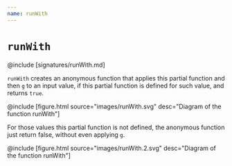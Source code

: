 ```yaml
---
name: runWith
---
```


# `runWith`

@include [signatures/runWith.md]

`runWith` creates an anonymous function that applies this partial function and then `g` to an input value, if this partial function is defined for such value, and returns `true`.

@include [figure.html source="images/runWith.svg" desc="Diagram of the function runWith"]

For those values this partial function is not defined, the anonymous function just return false, without even applying `g`.

@include [figure.html source="images/runWith.2.svg" desc="Diagram of the function runWith"]
